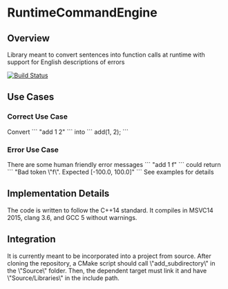 # RuntimeCommandEngine
<h2> Overview </h2>
Library meant to convert sentences into function calls at runtime with support for English descriptions of errors

[![Build Status](https://travis-ci.org/geoffviola/RuntimeCommandEngine.svg?branch=master)](https://travis-ci.org/geoffviola/RuntimeCommandEngine)

<h2> Use Cases </h2>
<h3> Correct Use Case </h3>
Convert
```
"add 1 2"
```
into
```
add(1, 2);
```


<h3> Error Use Case </h3>
There are some human friendly error messages
```
"add 1 f"
```
could return
```
"Bad token \"f\". Expected [-100.0, 100.0]"
```
See examples for details

<h2> Implementation Details </h2>
The code is written to follow the C++14 standard. It compiles in MSVC14 2015, clang 3.6, and GCC 5 without warnings. 

<h2> Integration </h2>
It is currently meant to be incorporated into a project from source. After cloning the repository, a CMake script should call \"add_subdirectory\" in the \"Source\" folder. Then, the dependent target must link it and have \"Source/Libraries\" in the include path.
